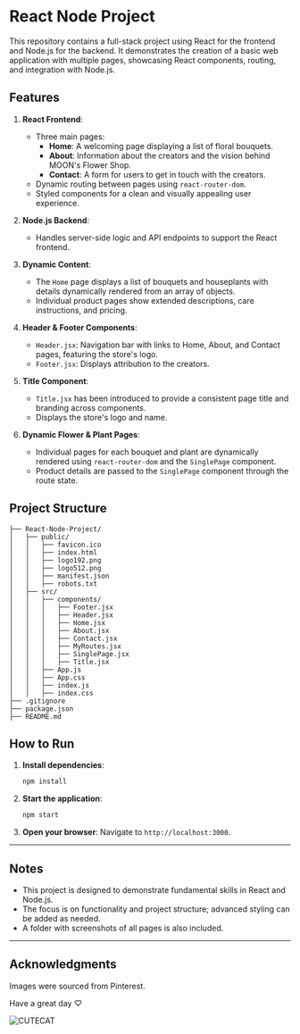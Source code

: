 # React Node Project

This repository contains a full-stack project using React for the frontend and Node.js for the backend. It demonstrates the creation of a basic web application with multiple pages, showcasing React components, routing, and integration with Node.js.

## Features

1. **React Frontend**:
   - Three main pages: 
     - **Home**: A welcoming page displaying a list of floral bouquets.
     - **About**: Information about the creators and the vision behind MOON's Flower Shop.
     - **Contact**: A form for users to get in touch with the creators.
   - Dynamic routing between pages using `react-router-dom`.
   - Styled components for a clean and visually appealing user experience.

2. **Node.js Backend**:
   - Handles server-side logic and API endpoints to support the React frontend.

3. **Dynamic Content**:
   - The `Home` page displays a list of bouquets and houseplants with details dynamically rendered from an array of objects.
   - Individual product pages show extended descriptions, care instructions, and pricing.

4. **Header & Footer Components**:
   - `Header.jsx`: Navigation bar with links to Home, About, and Contact pages, featuring the store's logo.
   - `Footer.jsx`: Displays attribution to the creators.

5. **Title Component**:
   - `Title.jsx` has been introduced to provide a consistent page title and branding across components.
   - Displays the store's logo and name.

6. **Dynamic Flower & Plant Pages**:
   - Individual pages for each bouquet and plant are dynamically rendered using `react-router-dom` and the `SinglePage` component.
   - Product details are passed to the `SinglePage` component through the route state.

## Project Structure

```plaintext
├── React-Node-Project/
│   ├── public/
│   │   ├── favicon.ico
│   │   ├── index.html
│   │   ├── logo192.png
│   │   ├── logo512.png
│   │   ├── manifest.json
│   │   ├── robots.txt
│   ├── src/
│   │   ├── components/
│   │   │   ├── Footer.jsx
│   │   │   ├── Header.jsx
│   │   │   ├── Home.jsx
│   │   │   ├── About.jsx
│   │   │   ├── Contact.jsx
│   │   │   ├── MyRoutes.jsx
│   │   │   ├── SinglePage.jsx
│   │   │   ├── Title.jsx
│   │   ├── App.js
│   │   ├── App.css
│   │   ├── index.js
│   │   ├── index.css
├── .gitignore
├── package.json
├── README.md
```

## How to Run

1. **Install dependencies**:
   ```bash
   npm install
   ```

2. **Start the application**:
   ```bash
   npm start
   ```

3. **Open your browser**:
   Navigate to `http://localhost:3000`.

---

## Notes

- This project is designed to demonstrate fundamental skills in React and Node.js.
- The focus is on functionality and project structure; advanced styling can be added as needed.
- A folder with screenshots of all pages is also included.

---

## Acknowledgments

Images were sourced from Pinterest.


Have a great day ♡

![CUTECAT](https://github.com/user-attachments/assets/e0a1f793-2aad-4b65-9102-23d40a738d52)



